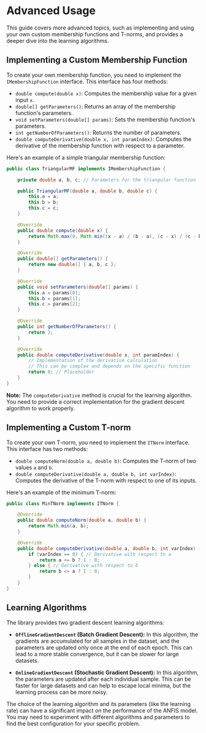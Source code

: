 # Advanced Usage

This guide covers more advanced topics, such as implementing and using your own custom membership functions and T-norms, and provides a deeper dive into the learning algorithms.

## Implementing a Custom Membership Function

To create your own membership function, you need to implement the `IMembershipFunction` interface. This interface has four methods:

*   `double compute(double x)`: Computes the membership value for a given input `x`.
*   `double[] getParameters()`: Returns an array of the membership function's parameters.
*   `void setParameters(double[] params)`: Sets the membership function's parameters.
*   `int getNumberOfParameters()`: Returns the number of parameters.
*   `double computeDerivative(double x, int paramIndex)`: Computes the derivative of the membership function with respect to a parameter.

Here's an example of a simple triangular membership function:

```java
public class TriangularMF implements IMembershipFunction {

    private double a, b, c; // Parameters for the triangular function

    public TriangularMF(double a, double b, double c) {
        this.a = a;
        this.b = b;
        this.c = c;
    }

    @Override
    public double compute(double x) {
        return Math.max(0, Math.min((x - a) / (b - a), (c - x) / (c - b)));
    }

    @Override
    public double[] getParameters() {
        return new double[] { a, b, c };
    }

    @Override
    public void setParameters(double[] params) {
        this.a = params[0];
        this.b = params[1];
        this.c = params[2];
    }

    @Override
    public int getNumberOfParameters() {
        return 3;
    }

    @Override
    public double computeDerivative(double x, int paramIndex) {
        // Implementation of the derivative calculation
        // This can be complex and depends on the specific function
        return 0; // Placeholder
    }
}
```

**Note:** The `computeDerivative` method is crucial for the learning algorithm. You need to provide a correct implementation for the gradient descent algorithm to work properly.

## Implementing a Custom T-norm

To create your own T-norm, you need to implement the `ITNorm` interface. This interface has two methods:

*   `double computeNorm(double a, double b)`: Computes the T-norm of two values `a` and `b`.
*   `double computeDerivative(double a, double b, int varIndex)`: Computes the derivative of the T-norm with respect to one of its inputs.

Here's an example of the minimum T-norm:

```java
public class MinTNorm implements ITNorm {

    @Override
    public double computeNorm(double a, double b) {
        return Math.min(a, b);
    }

    @Override
    public double computeDerivative(double a, double b, int varIndex) {
        if (varIndex == 0) { // Derivative with respect to a
            return a <= b ? 1 : 0;
        } else { // Derivative with respect to b
            return b <= a ? 1 : 0;
        }
    }
}
```

## Learning Algorithms

The library provides two gradient descent learning algorithms:

*   **`OfflineGradientDescent` (Batch Gradient Descent):** In this algorithm, the gradients are accumulated for all samples in the dataset, and the parameters are updated only once at the end of each epoch. This can lead to a more stable convergence, but it can be slower for large datasets.

*   **`OnlineGradientDescent` (Stochastic Gradient Descent):** In this algorithm, the parameters are updated after each individual sample. This can be faster for large datasets and can help to escape local minima, but the learning process can be more noisy.

The choice of the learning algorithm and its parameters (like the learning rate) can have a significant impact on the performance of the ANFIS model. You may need to experiment with different algorithms and parameters to find the best configuration for your specific problem.
